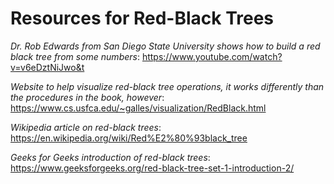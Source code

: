 # Resources for Red-Black Trees

_Dr. Rob Edwards from San Diego State University shows how to build a red black tree from some numbers_: 
https://www.youtube.com/watch?v=v6eDztNiJwo&t 

_Website to help visualize red-black tree operations, it works differently than the procedures in the book, however_: 
https://www.cs.usfca.edu/~galles/visualization/RedBlack.html

_Wikipedia article on red-black trees_: 
https://en.wikipedia.org/wiki/Red%E2%80%93black_tree

_Geeks for Geeks introduction of red-black trees_: 
https://www.geeksforgeeks.org/red-black-tree-set-1-introduction-2/
